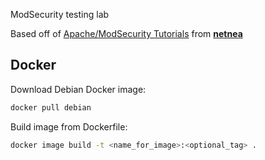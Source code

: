 ModSecurity testing lab 

Based off of [Apache/ModSecurity Tutorials](https://www.netnea.com/cms/apache-tutorials/) from [**netnea**](https://www.netnea.com)

## Docker 

Download Debian Docker image:
```bash
docker pull debian
```

Build image from Dockerfile:
```bash
docker image build -t <name_for_image>:<optional_tag> .
```